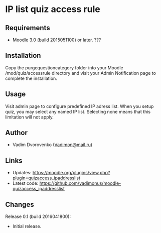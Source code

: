 IP list quiz access rule
========================

Requirements
------------
- Moodle 3.0 (build 2015051100) or later.   ???

Installation
------------
Copy the purgequestioncategory folder into your Moodle /mod/quiz/accessrule directory and 
visit your Admin Notification page to complete the installation.

Usage
-----
Visit admin page to configure predefined IP adress list.
When you setup quiz, you may select any named IP list. Selecting none means that this limitation will not apply.

Author
------
- Vadim Dvorovenko (Vadimon@mail.ru)

Links
-----
- Updates: https://moodle.org/plugins/view.php?plugin=quizaccess_ipaddresslist
- Latest code: https://github.com/vadimonus/moodle-quizaccess_ipaddresslist

Changes
-------
Release 0.1 (build 2016041800):
- Initial release.